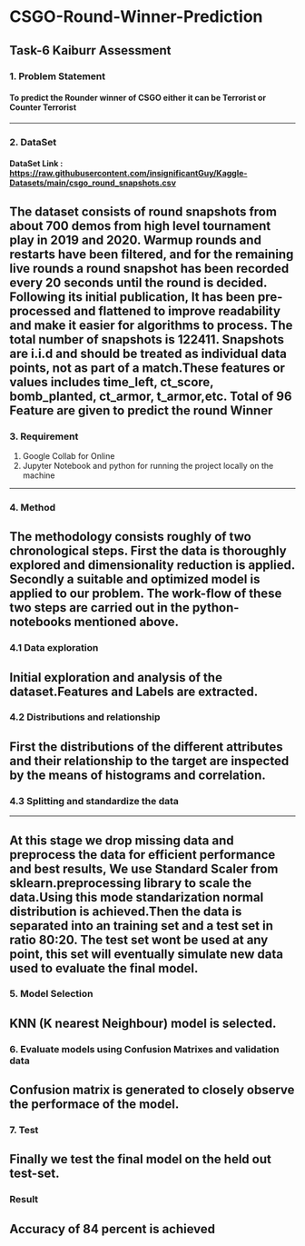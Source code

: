 # CSGO-Round-Winner-Prediction
Task-6 Kaiburr Assessment
---
### 1. Problem Statement 
####  To predict the Rounder winner of CSGO either it can be Terrorist or Counter Terrorist
---
### 2. DataSet
#### DataSet Link : https://raw.githubusercontent.com/insignificantGuy/Kaggle-Datasets/main/csgo_round_snapshots.csv
The dataset consists of round snapshots from about 700 demos from high level tournament play in 2019 and 2020. Warmup rounds and restarts have been filtered, and for the remaining live rounds a round snapshot has been recorded every 20 seconds until the round is decided. Following its initial publication, It has been pre-processed and flattened to improve readability and make it easier for algorithms to process. The total number of snapshots is 122411. Snapshots are i.i.d and should be treated as individual data points, not as part of a match.These features or values includes time_left, ct_score, bomb_planted, ct_armor, t_armor,etc. Total of 96 Feature are given to predict the round Winner
---
### 3. Requirement
1. Google Collab for Online
2. Jupyter Notebook and python for running the project locally on the machine
---
### 4. Method
The methodology consists roughly of two chronological steps. First the data is thoroughly explored and dimensionality reduction is applied. Secondly a suitable and  optimized model is applied to our problem. The work-flow of these two steps are carried out in the python-notebooks mentioned above.
---
### 4.1 Data exploration
Initial exploration and analysis of the dataset.Features and Labels are extracted.
---
### 4.2 Distributions and relationship
First the distributions of the different attributes and their relationship to the target are inspected by the means of histograms and correlation.
---
### 4.3 Splitting and standardize the data
---
At this stage we drop missing data and preprocess the data for efficient performance and best results, We use Standard Scaler from sklearn.preprocessing library to scale the data.Using this mode standarization normal distribution is achieved.Then the  data is separated into an training set and a test set in ratio 80:20. The test set wont be used at any point, this set will eventually simulate new data used to evaluate the final model.
---
### 5. Model Selection
KNN (K nearest Neighbour) model is selected.
---
### 6. Evaluate models using Confusion Matrixes and validation data
Confusion matrix is generated to closely observe the performace of the model.
---
### 7. Test
Finally we test the final model on the held out test-set.
---
### Result
Accuracy of 84 percent is achieved
---
